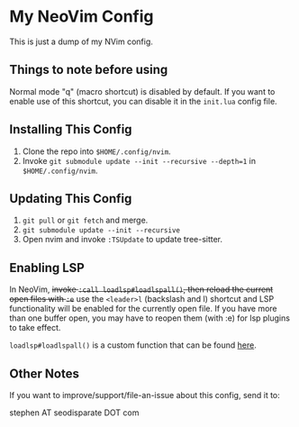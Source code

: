 # My NeoVim Config

This is just a dump of my NVim config.

## Things to note before using

Normal mode "q" (macro shortcut) is disabled by default. If you want to enable
use of this shortcut, you can disable it in the `init.lua` config file.

## Installing This Config

1. Clone the repo into `$HOME/.config/nvim`.  
2. Invoke `git submodule update --init --recursive --depth=1` in
   `$HOME/.config/nvim`.

## Updating This Config

1. `git pull` or `git fetch` and merge.
2. `git submodule update --init --recursive`
3. Open nvim and invoke `:TSUpdate` to update tree-sitter.

## Enabling LSP

In NeoVim, ~~invoke `:call loadlsp#loadlspall()`, then reload the current open
files with `:e`~~ use the `<leader>l` (backslash and l) shortcut and LSP
functionality will be enabled for the currently open file. If you have more
than one buffer open, you may have to reopen them (with :e) for lsp plugins to
take effect.

`loadlsp#loadlspall()` is a custom function that can be found
[here](https://git.seodisparate.com/stephenseo/MyNeoVimConfig/src/branch/main/pack/packages/start/loadlsp/autoload/loadlsp.vim).

## Other Notes

If you want to improve/support/file-an-issue about this config, send it to:

stephen AT seodisparate DOT com
